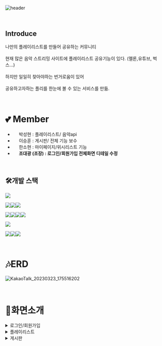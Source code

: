 ![header](https://capsule-render.vercel.app/api?type=rect&color=0:FF3399,100:8b00ff&text=LTM&fontAlignY=45&fontSize=80&height=200&animation=blinking&desc=나만의%20플레이리스트를%20공유하는%20커뮤니티&descAlignY=70)


<br>

**<h2>Introduce</h2>**
나만의 플레이리스트를 만들어 공유하는 커뮤니티<br>
<br>현재 많은 음악 스트리밍 사이트에 플레이리스트 공유기능이 있다. (멜론,유튜브, 벅스...)<br>
<br>하지만 일일히 찾아야하는 번거로움이 있어<br>
<br>공유하고자하는 플리를 한눈에 볼 수 있는 서비스를 만듦.

<br>

# 💕 Member

* [<img src="https://user-images.githubusercontent.com/121784780/227198588-b3a24c2f-1ee4-4872-92cf-1d3ef8caef8f.svg" width="15">](https://github.com/scars97) 박성현 : 플레이리스트/ 음악api
* [<img src="https://user-images.githubusercontent.com/121784780/227198588-b3a24c2f-1ee4-4872-92cf-1d3ef8caef8f.svg" width="15">](https://github.com/1eeseunghun) 이승훈 : 게시판/ 전체 기능 보수
* [<img src="https://user-images.githubusercontent.com/121784780/227198588-b3a24c2f-1ee4-4872-92cf-1d3ef8caef8f.svg" width="15">](https://github.com/sohyunHAN) 한소현 : 마이페이지/위시리스트 기능
* [<img src="https://user-images.githubusercontent.com/121784780/227198588-b3a24c2f-1ee4-4872-92cf-1d3ef8caef8f.svg" width="15">](https://github.com/Daegwang-Cho) **조대광 (조장) : 로그인/회원가입 전체화면 디테일 수정**

<br>

## 🛠개발 스택
<img src="https://img.shields.io/badge/Java-007396?style=for-the-badge&logo=java&logoColor=white"><br/>

<img src="https://img.shields.io/badge/Spring Boot-6DB33F?style=for-the-badge&logo=Spring Boot&logoColor=white"><img src="https://img.shields.io/badge/Spring Security-6DB33F?style=for-the-badge&logo=Spring Security&logoColor=white"><img src="https://img.shields.io/badge/Gradle-02303A?style=for-the-badge&logo=Gradle&logoColor=white"><br/>

<img src="https://img.shields.io/badge/HTML-E34F26?style=for-the-badge&logo=HTML5&logoColor=white"><img src="https://img.shields.io/badge/CSS-1572B6?style=for-the-badge&logo=CSS3&logoColor=white"><img src="https://img.shields.io/badge/JavaScript-F7DF1E?style=for-the-badge&logo=JavaScript&logoColor=white"><img src="https://img.shields.io/badge/Thymeleaf-005F0F?style=for-the-badge&logo=Thymeleaf&logoColor=white"><br/>

<img src="https://img.shields.io/badge/MySQL-4479A1?style=for-the-badge&logo=MYSQL&logoColor=white"><br/>

<img src="https://img.shields.io/badge/GitHub-181717?style=for-the-badge&logo=GitHub&logoColor=white"><img src="https://img.shields.io/badge/Git-F05032?style=for-the-badge&logo=Git&logoColor=white"><img src="https://img.shields.io/badge/Bootstrap-7952B3?style=for-the-badge&logo=Bootstrap&logoColor=white"><br/>

<br>

# 🎶ERD
![KakaoTalk_20230323_175516202](https://user-images.githubusercontent.com/121784780/227152029-101d7056-bf40-42f9-b840-41fd3baae708.png)

<br>

# 🚩화면소개
<details>
  <summary>
   로그인/회원가입
  </summary>
  <ul>

![KakaoTalk_20230323_183225485](https://user-images.githubusercontent.com/121784780/227161400-cb59ac69-2290-4fe6-9ebf-e9aac03a0651.png)
![KakaoTalk_20230323_183340438](https://user-images.githubusercontent.com/121784780/227161762-2fa15cd9-89d8-4c1b-977e-91b36a341547.png)
![KakaoTalk_20230323_183356893](https://user-images.githubusercontent.com/121784780/227161886-cb9553a1-d583-4399-8d13-f5af482cdccb.png)

  </ul>
 </details>

<details>
  <summary>
   플레이리스트
  </summary>
  <ul>

![KakaoTalk_20230323_183431041](https://user-images.githubusercontent.com/121784780/227162039-2a611970-451e-4333-b4ee-412993e70ba8.png)
![KakaoTalk_20230323_183538445](https://user-images.githubusercontent.com/121784780/227162165-92cc7bd0-1769-486f-aa7e-ad076a10f661.png)
![KakaoTalk_20230323_183605114](https://user-images.githubusercontent.com/121784780/227162296-651b8004-2efb-4e83-a1dc-a664b4ee85a2.png)
![KakaoTalk_20230323_183649093](https://user-images.githubusercontent.com/121784780/227162464-eb5a346c-bf7b-46ab-807a-c2158e28af9b.png)

  </ul>
 </details>

<details>
  <summary>
   게시판
  </summary>
  <ul>

![KakaoTalk_20230323_183725903](https://user-images.githubusercontent.com/121784780/227162718-433aad53-ba31-4e18-9b00-e587e0594ad2.png)
![KakaoTalk_20230323_183831794](https://user-images.githubusercontent.com/121784780/227162917-33cffb40-7cdc-43f4-9acc-2f4cbf1e579d.png)
![KakaoTalk_20230323_183828195](https://user-images.githubusercontent.com/121784780/227162926-f61e6a5d-6042-4268-ad03-ca446b94c769.png)

  </ul>
 </details>
